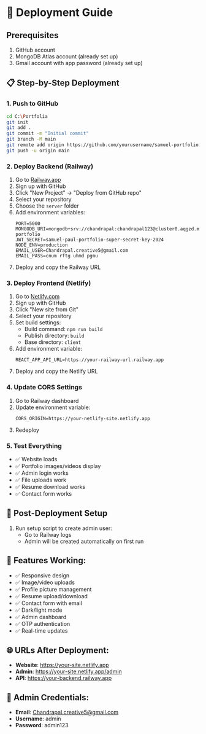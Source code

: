 # 🚀 Deployment Guide

## Prerequisites
1. GitHub account
2. MongoDB Atlas account (already set up)
3. Gmail account with app password (already set up)

## 📋 Step-by-Step Deployment

### 1. Push to GitHub
```bash
cd C:\Portfolia
git init
git add .
git commit -m "Initial commit"
git branch -M main
git remote add origin https://github.com/yourusername/samuel-portfolio.git
git push -u origin main
```

### 2. Deploy Backend (Railway)
1. Go to [Railway.app](https://railway.app)
2. Sign up with GitHub
3. Click "New Project" → "Deploy from GitHub repo"
4. Select your repository
5. Choose the `server` folder
6. Add environment variables:
   ```
   PORT=5000
   MONGODB_URI=mongodb+srv://chandrapal:chandrapal123@cluster0.aqgzd.mongodb.net/samuel-portfolio
   JWT_SECRET=samuel-paul-portfolio-super-secret-key-2024
   NODE_ENV=production
   EMAIL_USER=Chandrapal.creative5@gmail.com
   EMAIL_PASS=cnum rftg uhmd pgmu
   ```
7. Deploy and copy the Railway URL

### 3. Deploy Frontend (Netlify)
1. Go to [Netlify.com](https://netlify.com)
2. Sign up with GitHub
3. Click "New site from Git"
4. Select your repository
5. Set build settings:
   - Build command: `npm run build`
   - Publish directory: `build`
   - Base directory: `client`
6. Add environment variable:
   ```
   REACT_APP_API_URL=https://your-railway-url.railway.app
   ```
7. Deploy and copy the Netlify URL

### 4. Update CORS Settings
1. Go to Railway dashboard
2. Update environment variable:
   ```
   CORS_ORIGIN=https://your-netlify-site.netlify.app
   ```
3. Redeploy

### 5. Test Everything
- ✅ Website loads
- ✅ Portfolio images/videos display
- ✅ Admin login works
- ✅ File uploads work
- ✅ Resume download works
- ✅ Contact form works

## 🔧 Post-Deployment Setup
1. Run setup script to create admin user:
   - Go to Railway logs
   - Admin will be created automatically on first run

## 📱 Features Working:
- ✅ Responsive design
- ✅ Image/video uploads
- ✅ Profile picture management
- ✅ Resume upload/download
- ✅ Contact form with email
- ✅ Dark/light mode
- ✅ Admin dashboard
- ✅ OTP authentication
- ✅ Real-time updates

## 🌐 URLs After Deployment:
- **Website**: https://your-site.netlify.app
- **Admin**: https://your-site.netlify.app/admin
- **API**: https://your-backend.railway.app

## 🔑 Admin Credentials:
- **Email**: Chandrapal.creative5@gmail.com
- **Username**: admin
- **Password**: admin123